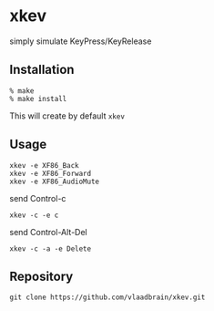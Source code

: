 xkev
====

simply simulate KeyPress/KeyRelease

Installation
------------

	% make
	% make install

This will create by default `xkev`

Usage
-----

	xkev -e XF86_Back
	xkev -e XF86_Forward
	xkev -e XF86_AudioMute

send Control-c

	xkev -c -e c 

send Control-Alt-Del
	
	xkev -c -a -e Delete

Repository
----------

	git clone https://github.com/vlaadbrain/xkev.git

